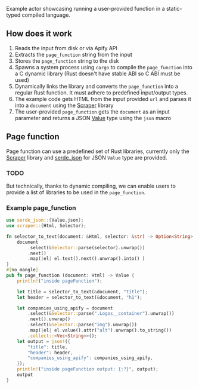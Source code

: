 Example actor showcasing running a user-provided function in a static-typed compiled language.

## How does it work
1. Reads the input from disk or via Apify API
2. Extracts the `page_function` string from the input
3. Stores the `page_function` string to the disk
4. Spawns a system process using `cargo` to compile the `page_function` into a C dynamic library (Rust doesn't have stable ABI so C ABI must be used)
5. Dynamically links the library and converts the `page_function` into a regular Rust function. It must adhere to predefined input/output types. 
6. The example code gets HTML from the input provided `url` and parses it into a `document` using the [Scraper](https://docs.rs/scraper/latest/scraper/) library 
7. The user-provided `page_function` gets the `document` as an input parameter and returns a JSON [Value](https://docs.rs/serde_json/latest/serde_json/enum.Value.html) type using the `json` macro

## Page function
Page function can use a predefined set of Rust libraries, currently only the [Scraper](https://docs.rs/scraper/latest/scraper/) library and [serde_json](https://docs.rs/serde_json/latest/serde_json/) for JSON `Value` type are provided. 

### TODO
But technically, thanks to dynamic compiling, we can enable users to provide a list of libraries to be used in the `page_function`.

### Example page_function
```rust
use serde_json::{Value,json};
use scraper::{Html, Selector};

fn selector_to_text(document: &Html, selector: &str) -> Option<String> {
    document
        .select(&Selector::parse(selector).unwrap())
        .next()
        .map(|el| el.text().next().unwrap().into() )
}
#[no_mangle]
pub fn page_function (document: Html) -> Value { 
    println!("inside pageFunction");

    let title = selector_to_text(&document, "title");
    let header = selector_to_text(&document, "h1");

    let companies_using_apify = document
        .select(&Selector::parse(".Logos__container").unwrap())
        .next().unwrap()
        .select(&Selector::parse("img").unwrap())
        .map(|el| el.value().attr("alt").unwrap().to_string())
        .collect::<Vec<String>>();
    let output = json!({
        "title": title,
        "header": header,
        "companies_using_apify": companies_using_apify,
    });
    println!("inside pageFunction output: {:?}", output);
    output
}
```